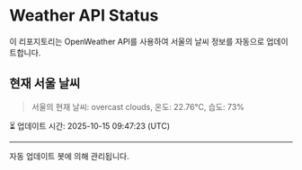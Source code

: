 
# Weather API Status

이 리포지토리는 OpenWeather API를 사용하여 서울의 날씨 정보를 자동으로 업데이트합니다.

## 현재 서울 날씨
> 서울의 현재 날씨: overcast clouds, 온도: 22.76°C, 습도: 73%

⏳ 업데이트 시간: 2025-10-15 09:47:23 (UTC)

---
자동 업데이트 봇에 의해 관리됩니다.
